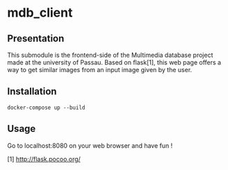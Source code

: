 # mdb_client
## Presentation
This submodule is the frontend-side of the Multimedia database project made at the university of Passau. Based on flask[1],
this web page offers a way to get similar images from an input image given by the user.

## Installation

``` docker-compose up --build ```

## Usage
Go to localhost:8080 on your web browser and have fun !

[1] http://flask.pocoo.org/
